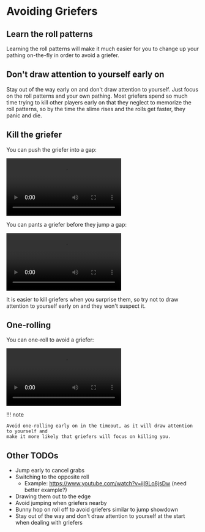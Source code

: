 # Avoiding Griefers

## Learn the roll patterns

Learning the roll patterns will make it much easier for you to change up your pathing on-the-fly in order to avoid a griefer.

## Don't draw attention to yourself early on

Stay out of the way early on and don't draw attention to yourself. Just focus on the roll patterns and your own pathing. Most griefers spend so much time trying to kill other players early on that they neglect to memorize the roll patterns, so by the time the slime rises and the rolls get faster, they panic and die.

## Kill the griefer

You can push the griefer into a gap:

<video controls>
  <source src="../../images/getting-started/dealing-with-griefers/pushing-a-griefer.mp4" type="video/mp4">
</video>

You can pants a griefer before they jump a gap:

<video controls>
  <source src="../../images/getting-started/dealing-with-griefers/pantsing-a-griefer.mp4" type="video/mp4">
</video>

It is easier to kill griefers when you surprise them, so try not to draw attention to yourself early on and they won't suspect it.

## One-rolling

You can one-roll to avoid a griefer:

<video controls>
  <source src="../../images/getting-started/dealing-with-griefers/one-rolling-to-avoid-a-griefer.mp4" type="video/mp4">
</video>

!!! note

    Avoid one-rolling early on in the timeout, as it will draw attention to yourself and
    make it more likely that griefers will focus on killing you.

## Other TODOs

* Jump early to cancel grabs
* Switching to the opposite roll
    * Example: <https://www.youtube.com/watch?v=ijl9Lo8jsDw> (need better example?)
* Drawing them out to the edge
* Avoid jumping when griefers nearby
* Bunny hop on roll off to avoid griefers similar to jump showdown
* Stay out of the way and don't draw attention to yourself at the start when dealing with griefers
